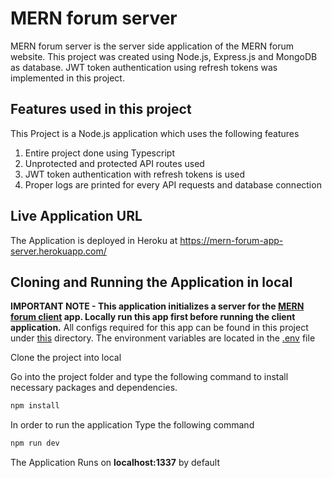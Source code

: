 # MERN forum server

MERN forum server is the server side application of the MERN forum website. This project was created using Node.js, Express.js and MongoDB as database. JWT token authentication using refresh tokens was implemented in this project.

## Features used in this project

This Project is a Node.js application which uses the following features
1. Entire project done using Typescript
2. Unprotected and protected API routes used
3. JWT token authentication with refresh tokens is used
4. Proper logs are printed for every API requests and database connection

## Live Application URL

The Application is deployed in Heroku at https://mern-forum-app-server.herokuapp.com/

## Cloning and Running the Application in local

**IMPORTANT NOTE - This application initializes a server for the [MERN forum client](https://github.com/BlueGhost12/mern-forum-client) app. Locally run this app first before running the client application.**
All configs required for this app can be found in this project under [this](https://github.com/BlueGhost12/mern-forum-server/blob/main/src/Config/config.ts) directory. The environment variables are located in the [.env](https://github.com/BlueGhost12/mern-forum-server/blob/main/.env) file

Clone the project into local

Go into the project folder and type the following command to install necessary packages and dependencies. 

```bash
npm install
```

In order to run the application Type the following command

```bash
npm run dev
```

The Application Runs on **localhost:1337** by default



